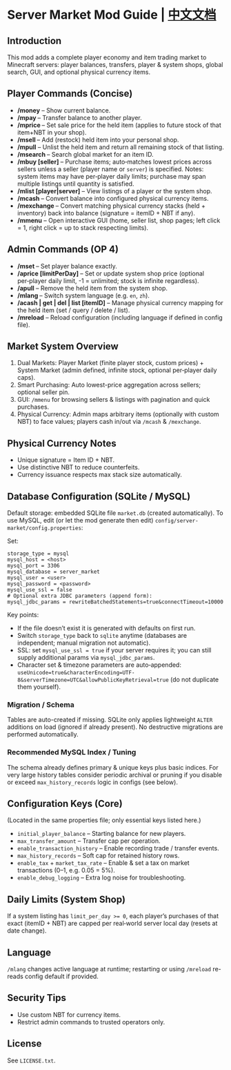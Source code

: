 # Server Market Mod Guide | [中文文档](./README_ZH.md)

## Introduction
This mod adds a complete player economy and item trading market to Minecraft servers: player balances, transfers, player & system shops, global search, GUI, and optional physical currency items.

## Player Commands (Concise)
- **/money** – Show current balance.
- **/mpay <player> <amount>** – Transfer balance to another player.
- **/mprice <price>** – Set sale price for the held item (applies to future stock of that item+NBT in your shop).
- **/msell <quantity>** – Add (restock) held item into your personal shop.
- **/mpull** – Unlist the held item and return all remaining stock of that listing.
- **/msearch <itemID>** – Search global market for an item ID.
- **/mbuy <quantity> <itemID> [seller]** – Purchase items; auto‑matches lowest prices across sellers unless a seller (player name or `server`) is specified. Notes: system items may have per‑player daily limits; purchase may span multiple listings until quantity is satisfied.
- **/mlist [player|server]** – View listings of a player or the system shop.
- **/mcash <value> <quantity>** – Convert balance into configured physical currency items.
- **/mexchange <quantity>** – Convert matching physical currency stacks (held + inventory) back into balance (signature = itemID + NBT if any).
- **/mmenu** – Open interactive GUI (home, seller list, shop pages; left click = 1, right click = up to stack respecting limits).

## Admin Commands (OP 4)
- **/mset <player> <amount>** – Set player balance exactly.
- **/aprice <price> [limitPerDay]** – Set or update system shop price (optional per‑player daily limit, -1 = unlimited; stock is infinite regardless).
- **/apull** – Remove the held item from the system shop.
- **/mlang <language>** – Switch system language (e.g. `en`, `zh`).
- **/acash <value> | get | del | list [itemID]** – Manage physical currency mapping for the held item (set / query / delete / list).
- **/mreload** – Reload configuration (including language if defined in config file).

## Market System Overview
1. Dual Markets: Player Market (finite player stock, custom prices) + System Market (admin defined, infinite stock, optional per‑player daily caps).
2. Smart Purchasing: Auto lowest-price aggregation across sellers; optional seller pin.
3. GUI: `/mmenu` for browsing sellers & listings with pagination and quick purchases.
4. Physical Currency: Admin maps arbitrary items (optionally with custom NBT) to face values; players cash in/out via `/mcash` & `/mexchange`.

## Physical Currency Notes
- Unique signature = Item ID + NBT.
- Use distinctive NBT to reduce counterfeits.
- Currency issuance respects max stack size automatically.

## Database Configuration (SQLite / MySQL)
Default storage: embedded SQLite file `market.db` (created automatically). To use MySQL, edit (or let the mod generate then edit) `config/server-market/config.properties`:

Set:
```
storage_type = mysql
mysql_host = <host>
mysql_port = 3306
mysql_database = server_market
mysql_user = <user>
mysql_password = <password>
mysql_use_ssl = false
# Optional extra JDBC parameters (append form):
mysql_jdbc_params = rewriteBatchedStatements=true&connectTimeout=10000
```
Key points:
- If the file doesn’t exist it is generated with defaults on first run.
- Switch `storage_type` back to `sqlite` anytime (databases are independent; manual migration not automatic).
- SSL: set `mysql_use_ssl = true` if your server requires it; you can still supply additional params via `mysql_jdbc_params`.
- Character set & timezone parameters are auto‑appended: `useUnicode=true&characterEncoding=UTF-8&serverTimezone=UTC&allowPublicKeyRetrieval=true` (do not duplicate them yourself).

### Migration / Schema
Tables are auto-created if missing. SQLite only applies lightweight `ALTER` additions on load (ignored if already present). No destructive migrations are performed automatically.

### Recommended MySQL Index / Tuning
The schema already defines primary & unique keys plus basic indices. For very large history tables consider periodic archival or pruning if you disable or exceed `max_history_records` logic in configs (see below).

## Configuration Keys (Core)
(Located in the same properties file; only essential keys listed here.)
- `initial_player_balance` – Starting balance for new players.
- `max_transfer_amount` – Transfer cap per operation.
- `enable_transaction_history` – Enable recording trade / transfer events.
- `max_history_records` – Soft cap for retained history rows.
- `enable_tax` + `market_tax_rate` – Enable & set a tax on market transactions (0–1, e.g. 0.05 = 5%).
- `enable_debug_logging` – Extra log noise for troubleshooting.

## Daily Limits (System Shop)
If a system listing has `limit_per_day >= 0`, each player’s purchases of that exact (itemID + NBT) are capped per real‑world server local day (resets at date change).

## Language
`/mlang` changes active language at runtime; restarting or using `/mreload` re-reads config default if provided.

## Security Tips
- Use custom NBT for currency items.
- Restrict admin commands to trusted operators only.

## License
See `LICENSE.txt`.
